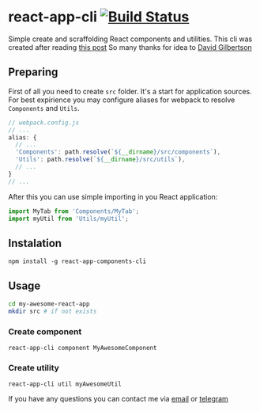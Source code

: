 # react-app-cli [![Build Status](https://travis-ci.org/DariusNorv/react-app-cli.svg?branch=master)](https://travis-ci.org/DariusNorv/react-app-cli)
Simple create and scraffolding React components and utilities.
This cli was created after reading [this post](https://hackernoon.com/the-100-correct-way-to-structure-a-react-app-or-why-theres-no-such-thing-3ede534ef1ed)
So many thanks for idea to [David Gilbertson](https://hackernoon.com/@david.gilbertson?source=post_header_lockup)

## Preparing
First of all you need to create `src` folder. It's a start for application sources.
For best expirience you may configure aliases for webpack to resolve `Components` and `Utils`.
```javascript
// webpack.config.js
// ...
alias: {
  // ...
  'Components': path.resolve(`${__dirname}/src/components`),
  'Utils': path.resolve(`${__dirname}/src/utils`),
  // ...
}
// ...
```
After this you can use simple importing in you React application:
```javascript
import MyTab from 'Components/MyTab';
import myUtil from 'Utils/myUtil';
```

## Instalation
`npm install -g react-app-components-cli`

## Usage
```bash
cd my-awesome-react-app
mkdir src # if not exists
```
### Create component
`react-app-cli component MyAwesomeComponent`
### Create utility
`react-app-cli util myAwesomeUtil`

If you have any questions you can contact me via [email](mailto:djnafany@gmail.com) or [telegram](@dariusnorv)
